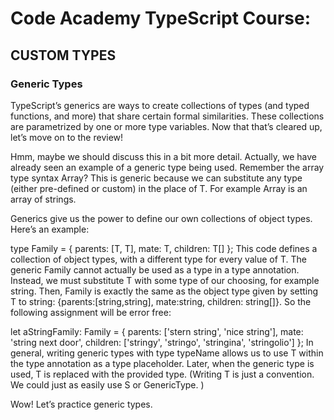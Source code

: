 # Code Academy TypeScript Course: 
## CUSTOM TYPES
### Generic Types
TypeScript’s generics are ways to create collections of types (and typed functions, and more) that share certain formal similarities. These collections are parametrized by one or more type variables. Now that that’s cleared up, let’s move on to the review!

Hmm, maybe we should discuss this in a bit more detail. Actually, we have already seen an example of a generic type being used. Remember the array type syntax Array<T>? This is generic because we can substitute any type (either pre-defined or custom) in the place of T. For example Array<string> is an array of strings.

Generics give us the power to define our own collections of object types. Here’s an example:

type Family<T> = {
  parents: [T, T], mate: T, children: T[]
};
This code defines a collection of object types, with a different type for every value of T. The generic Family<T> cannot actually be used as a type in a type annotation. Instead, we must substitute T with some type of our choosing, for example string. Then, Family<string> is exactly the same as the object type given by setting T to string: {parents:[string,string], mate:string, children: string[]}. So the following assignment will be error free:

let aStringFamily: Family<string> = {
  parents: ['stern string', 'nice string'],
  mate: 'string next door', 
  children: ['stringy', 'stringo', 'stringina', 'stringolio']
}; 
In general, writing generic types with type typeName<T> allows us to use T within the type annotation as a type placeholder. Later, when the generic type is used, T is replaced with the provided type. (Writing T is just a convention. We could just as easily use S or GenericType. )

Wow! Let’s practice generic types.